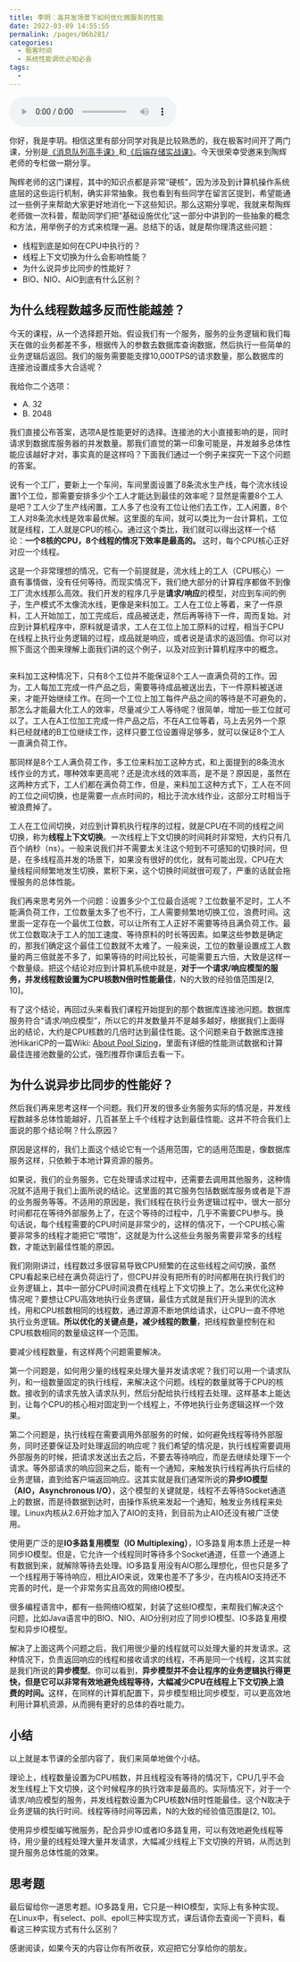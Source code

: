 ```yaml
---
title: 李玥：高并发场景下如何优化微服务的性能
date: 2022-03-09 14:55:55
permalink: /pages/06b281/
categories:
  - 极客时间
  - 系统性能调优必知必会
tags:
  - 
---
```

<audio title="大咖助场1.李玥：高并发场景下如何优化微服务的性能" src="https://static001.geekbang.org/resource/audio/45/5a/4544de2ab048bede770627380af0065a.mp3" controls="controls"></audio> 
<p>你好，我是李玥。相信这里有部分同学对我是比较熟悉的，我在极客时间开了两门课，分别是<a href="https://time.geekbang.org/column/intro/212?utm_term=zeusEX4MV&amp;utm_source=geektime&amp;utm_medium=xiangqingye">《消息队列高手课》</a>和<a href="https://time.geekbang.org/column/intro/100046801">《后端存储实战课》</a>。今天很荣幸受邀来到陶辉老师的专栏做一期分享。</p><p>陶辉老师的这门课程，其中的知识点都是非常“硬核”，因为涉及到计算机操作系统底层的这些运行机制，确实非常抽象。我也看到有些同学在留言区提到，希望能通过一些例子来帮助大家更好地消化一下这些知识。那么这期分享呢，我就来帮陶辉老师做一次科普，帮助同学们把“基础设施优化”这一部分中讲到的一些抽象的概念和方法，用举例子的方式来梳理一遍。总结下的话，就是帮你理清这些问题：</p><ul>
<li>线程到底是如何在CPU中执行的？</li>
<li>线程上下文切换为什么会影响性能？</li>
<li>为什么说异步比同步的性能好？</li>
<li>BIO、NIO、AIO到底有什么区别？</li>
</ul><h2>为什么线程数越多反而性能越差？</h2><p>今天的课程，从一个选择题开始。假设我们有一个服务，服务的业务逻辑和我们每天在做的业务都差不多，根据传入的参数去数据库查询数据，然后执行一些简单的业务逻辑后返回。我们的服务需要能支撑10,000TPS的请求数量，那么数据库的连接池设置成多大合适呢？</p><p>我给你二个选项：</p><ul>
<li>A. 32</li>
<li>B. 2048</li>
</ul><p>我们直接公布答案，选项A是性能更好的选择。连接池的大小直接影响的是，同时请求到数据库服务器的并发数量。那我们直觉的第一印象可能是，并发越多总体性能应该越好才对，事实真的是这样吗？下面我们通过一个例子来探究一下这个问题的答案。</p><!-- [[[read_end]]] --><p>说有一个工厂，要新上一个车间，车间里面设置了8条流水生产线，每个流水线设置1个工位，那需要安排多少个工人才能达到最佳的效率呢？显然是需要8个工人是吧？工人少了生产线闲置，工人多了也没有工位让他们去工作，工人闲置，8个工人对8条流水线是效率最优解。这里面的车间，就可以类比为一台计算机，工位就是线程，工人就是CPU的核心。通过这个类比，我们就可以得出这样一个结论：<strong>一个8核的CPU，8个线程的情况下效率是最高的。</strong> 这时，每个CPU核心正好对应一个线程。</p><p>这是一个非常理想的情况，它有一个前提就是，流水线上的工人（CPU核心）一直有事情做，没有任何等待。而现实情况下，我们绝大部分的计算程序都做不到像工厂流水线那么高效。我们开发的程序几乎是<strong>请求/响应</strong>的模型，对应到车间的例子，生产模式不太像流水线，更像是来料加工。工人在工位上等着，来了一件原料，工人开始加工，加工完成后，成品被送走，然后再等待下一件，周而复始。对应到计算机程序中，原料就是请求，工人在工位上加工原料的过程，相当于CPU在线程上执行业务逻辑的过程，成品就是响应，或者说是请求的返回值。你可以对照下面这个图来理解上面我们讲的这个例子，以及对应到计算机程序中的概念。</p><p><img src="https://static001.geekbang.org/resource/image/yy/8c/yy53149254ae8cc325b1bc24e5a6428c.png" alt=""></p><p>来料加工这种情况下，只有8个工位并不能保证8个工人一直满负荷的工作。因为，工人每加工完成一件产品之后，需要等待成品被送出去，下一件原料被送进来，才能开始继续工作。在同一个工位上加工每件产品之间的等待是不可避免的，那怎么才能最大化工人的效率，尽量减少工人等待呢？很简单，增加一些工位就可以了。工人在A工位加工完成一件产品之后，不在A工位等着，马上去另外一个原料已经就绪的B工位继续工作，这样只要工位设置得足够多，就可以保证8个工人一直满负荷工作。</p><p>那同样是8个工人满负荷工作，多工位来料加工这种方式，和上面提到的8条流水线作业的方式，哪种效率更高呢？还是流水线的效率高，是不是？原因是，虽然在这两种方式下，工人们都在满负荷工作，但是，来料加工这种方式下，工人在不同的工位之间切换，也是需要一点点时间的，相比于流水线作业，这部分工时相当于被浪费掉了。</p><p>工人在工位间切换，对应到计算机执行程序的过程，就是CPU在不同的线程之间切换，称为<strong>线程上下文切换</strong>。一次线程上下文切换的时间耗时非常短，大约只有几百个纳秒（ns）。一般来说我们并不需要太关注这个短到不可感知的切换时间，但是，在多线程高并发的场景下，如果没有很好的优化，就有可能出现，CPU在大量线程间频繁地发生切换，累积下来，这个切换时间就很可观了，严重的话就会拖慢服务的总体性能。</p><p>我们再来思考另外一个问题：设置多少个工位最合适呢？工位数量不足时，工人不能满负荷工作，工位数量太多了也不行，工人需要频繁地切换工位，浪费时间。这里面一定存在一个最优工位数，可以让所有工人正好不需要等待且满负荷工作。最优工位数取决于工人的加工速度、等待原料的时长等因素。如果这些参数是确定的，那我们确定这个最佳工位数就不太难了。一般来说，工位的数量设置成工人数量的两三倍就差不多了，如果等待的时间比较长，可能需要五六倍，大致是这样一个数量级。把这个结论对应到计算机系统中就是，<strong>对于一个请求/响应模型的服务，并发线程数设置为CPU核数N倍时性能最佳</strong>，N的大致的经验值范围是[2, 10]。</p><p>有了这个结论，再回过头来看我们课程开始提到的那个数据库连接池问题。数据库服务符合“请求/响应模型”，所以它的并发数量并不是越多越好，根据我们上面得出的结论，大约是CPU核数的几倍时达到最佳性能。这个问题来自于数据库连接池HikariCP的一篇Wiki: <a href="https://github.com/brettwooldridge/HikariCP/wiki/About-Pool-Sizing">About Pool Sizing</a>，里面有详细的性能测试数据和计算最佳连接池数量的公式，强烈推荐你课后去看一下。</p><h2>为什么说异步比同步的性能好？</h2><p>然后我们再来思考这样一个问题。我们开发的很多业务服务实际的情况是，并发线程数越多总体性能越好，几百甚至上千个线程才达到最佳性能。这并不符合我们上面说的那个结论啊？什么原因？</p><p>原因是这样的，我们上面这个结论它有一个适用范围，它的适用范围是，像数据库服务这样，只依赖于本地计算资源的服务。</p><p>如果说，我们的业务服务，它在处理请求过程中，还需要去调用其他服务，这种情况就不适用于我们上面所说的结论。这里面的其它服务包括数据库服务或者是下游的业务服务等等。不适用的原因是，我们线程在执行业务逻辑过程中，很大一部分时间都花在等待外部服务上了，在这个等待的过程中，几乎不需要CPU参与。换句话说，每个线程需要的CPU时间是非常少的，这样的情况下，一个CPU核心需要非常多的线程才能把它“喂饱”，这就是为什么这些业务服务需要非常多的线程数，才能达到最佳性能的原因。</p><p>我们刚刚讲过，线程数过多很容易导致CPU频繁的在这些线程之间切换，虽然CPU看起来已经在满负荷运行了，但CPU并没有把所有的时间都用在执行我们的业务逻辑上，其中一部分CPU时间浪费在线程上下文切换上了。怎么来优化这种情况呢？要想让CPU高效地执行业务逻辑，最佳方式就是我们开头提到的流水线，用和CPU核数相同的线程数，通过源源不断地供给请求，让CPU一直不停地执行业务逻辑。<strong>所以优化的关键点是，减少线程的数量</strong>，把线程数量控制在和CPU核数相同的数量级这样一个范围。</p><p>要减少线程数量，有这样两个问题需要解决。</p><p>第一个问题是，如何用少量的线程来处理大量并发请求呢？我们可以用一个请求队列，和一组数量固定的执行线程，来解决这个问题。线程的数量就等于CPU的核数。接收到的请求先放入请求队列，然后分配给执行线程去处理。这样基本上能达到，让每个CPU的核心相对固定到一个线程上，不停地执行业务逻辑这样一个效果。</p><p>第二个问题是，执行线程在需要调用外部服务的时候，如何避免线程等待外部服务，同时还要保证及时处理返回的响应呢？我们希望的情况是，执行线程需要调用外部服务的时候，把请求发送出去之后，不要去等待响应，而是去继续处理下一个请求。等外部请求的响应回来之后，能有一个通知，来触发执行线程再执行后续的业务逻辑，直到给客户端返回响应。这其实就是我们通常所说的<strong>异步IO模型（AIO，Asynchronous I/O）</strong>，这个模型的关键就是，线程不去等待Socket通道上的数据，而是待数据到达时，由操作系统来发起一个通知，触发业务线程来处理。Linux内核从2.6开始才加入了AIO的支持，到目前为止AIO还没有被广泛使用。</p><p>使用更广泛的是<strong>IO多路复用模型（IO Multiplexing）</strong>，IO多路复用本质上还是一种同步IO模型。但是，它允许一个线程同时等待多个Socket通道，任意一个通道上有数据到来，就解除等待去处理。IO多路复用没有AIO那么理想化，但也只是多了一个线程用于等待响应，相比AIO来说，效果也差不了多少，在内核AIO支持还不完善的时代，是一个非常务实且高效的网络IO模型。</p><p>很多编程语言中，都有一些网络IO框架，封装了这些IO模型，来帮我们解决这个问题，比如Java语言中的BIO、NIO、AIO分别对应了同步IO模型、IO多路复用模型和异步IO模型。</p><p>解决了上面这两个问题之后，我们用很少量的线程就可以处理大量的并发请求。这种情况下，负责返回响应的线程和接收请求的线程，不再是同一个线程，这其实就是我们所说的<strong>异步模型</strong>。你可以看到，<strong>异步模型并不会让程序的业务逻辑执行得更快，但是它可以非常有效地避免线程等待，大幅减少CPU在线程上下文切换上浪费的时间。</strong>这样，在同样的计算机配置下，异步模型相比同步模型，可以更高效地利用计算机资源，从而拥有更好的总体的吞吐能力。</p><h2>小结</h2><p>以上就是本节课的全部内容了，我们来简单地做个小结。</p><p>理论上，线程数量设置为CPU核数，并且线程没有等待的情况下，CPU几乎不会发生线程上下文切换，这个时候程序的执行效率是最高的。实际情况下，对于一个请求/响应模型的服务，并发线程数设置为CPU核数N倍时性能最佳。这个N取决于业务逻辑的执行时间、线程等待时间等因素，N的大致的经验值范围是[2, 10]。</p><p>使用异步模型编写微服务，配合异步IO或者IO多路复用，可以有效地避免线程等待，用少量的线程处理大量并发请求，大幅减少线程上下文切换的开销，从而达到提升服务总体性能的效果。</p><h2>思考题</h2><p>最后留给你一道思考题。IO多路复用，它只是一种IO模型，实际上有多种实现。在Linux中，有select、poll、epoll三种实现方式，课后请你去查阅一下资料，看看这三种实现方式有什么区别？</p><p>感谢阅读，如果今天的内容让你有所收获，欢迎把它分享给你的朋友。</p>
